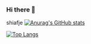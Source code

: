 ### Hi there 👋

shiafje
[![Anurag's GitHub stats](https://github-readme-stats.vercel.app/api?username=shiafje)](https://github.com/shiafje/github-readme-stats)

[![Top Langs](https://github-readme-stats.vercel.app/api/top-langs/?username=shiafje&layout=compact)](https://github.com/shiafje/github-readme-stats)



<!--
**shiafje/shiafje** is a ✨ _special_ ✨ repository because its `README.md` (this file) appears on your GitHub profile.

Here are some ideas to get you started:

- 🔭 I’m currently working on ...
- 🌱 I’m currently learning ...
- 👯 I’m looking to collaborate on ...
- 🤔 I’m looking for help with ...
- 💬 Ask me about ...
- 📫 How to reach me: ...
- 😄 Pronouns: ...
- ⚡ Fun fact: ...
-->
